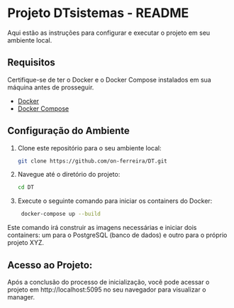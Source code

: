 # Projeto DTsistemas - README

Aqui estão as instruções para configurar e executar o projeto em seu ambiente local.

## Requisitos

Certifique-se de ter o Docker e o Docker Compose instalados em sua máquina antes de prosseguir.

- [Docker](https://docs.docker.com/get-docker/)
- [Docker Compose](https://docs.docker.com/compose/install/)

## Configuração do Ambiente

1. Clone este repositório para o seu ambiente local:

   ```bash
   git clone https://github.com/on-ferreira/DT.git
   ```

2. Navegue até o diretório do projeto:

   ```bash
   cd DT
   ```

3. Execute o seguinte comando para iniciar os containers do Docker:

   ```bash
    docker-compose up --build
   ```

Este comando irá construir as imagens necessárias e iniciar dois containers: um para o PostgreSQL (banco de dados) e outro para o próprio projeto XYZ.

## Acesso ao Projeto:

Após a conclusão do processo de inicialização, você pode acessar o projeto em http://localhost:5095 no seu navegador para visualizar o manager.
